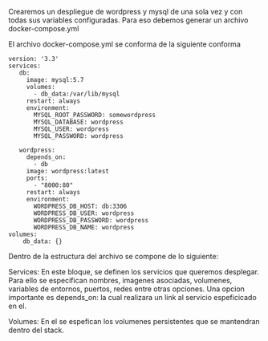 Crearemos un despliegue de wordpress y mysql de una sola vez y con todas sus variables configuradas.
Para eso debemos generar un archivo docker-compose.yml

El archivo docker-compose.yml se conforma de la siguiente conforma

```
version: '3.3'
services:
   db:
     image: mysql:5.7
     volumes:
       - db_data:/var/lib/mysql
     restart: always
     environment:
       MYSQL_ROOT_PASSWORD: somewordpress
       MYSQL_DATABASE: wordpress
       MYSQL_USER: wordpress
       MYSQL_PASSWORD: wordpress

   wordpress:
     depends_on:
       - db
     image: wordpress:latest
     ports:
       - "8000:80"
     restart: always
     environment:
       WORDPRESS_DB_HOST: db:3306
       WORDPRESS_DB_USER: wordpress
       WORDPRESS_DB_PASSWORD: wordpress
       WORDPRESS_DB_NAME: wordpress
volumes:
    db_data: {}
```

Dentro de la estructura del archivo se compone de lo siguiente:

Services: En este bloque, se definen los servicios que queremos desplegar. Para ello se especifican
nombres, imagenes asociadas, volumenes, variables de entornos, puertos, redes entre otras opciones.
Una opcion importante es depends_on: la cual realizara un link al servicio espeficicado en el.

Volumes:
En el se espefican los volumenes persistentes que se mantendran dentro del stack.

